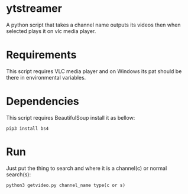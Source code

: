 # ytstreamer
A python script that takes a channel name outputs its videos then when selected plays it on vlc media player.
# Requirements
This script requires VLC media player and on Windows its pat should be there in environmental variables.
# Dependencies
This script requires BeautifulSoup install it as bellow:
```
pip3 install bs4
```
# Run
Just put the thing to search and where it is a channel(c) or normal search(s):
```
python3 getvideo.py channel_name type(c or s)
```
